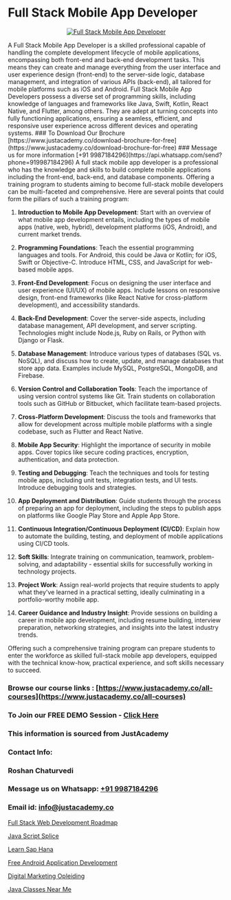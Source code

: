 # Full Stack Mobile App Developer

<p align="center">
  <a href="https://justacademy.co/program-detail/full-stack-web-development">
    <img src="https://justacademy.co/storage2/program_images/1704700371.webp" alt="Full Stack Mobile App Developer">
  </a>
</p>
A Full Stack Mobile App Developer is a skilled professional capable of handling the complete development lifecycle of mobile applications, encompassing both front-end and back-end development tasks. This means they can create and manage everything from the user interface and user experience design (front-end) to the server-side logic, database management, and integration of various APIs (back-end), all tailored for mobile platforms such as iOS and Android. Full Stack Mobile App Developers possess a diverse set of programming skills, including knowledge of languages and frameworks like Java, Swift, Kotlin, React Native, and Flutter, among others. They are adept at turning concepts into fully functioning applications, ensuring a seamless, efficient, and responsive user experience across different devices and operating systems.
### To Download Our Brochure [https://www.justacademy.co/download-brochure-for-free](https://www.justacademy.co/download-brochure-for-free)
### Message us for more information [+91 9987184296](https://api.whatsapp.com/send?phone=919987184296)
A full stack mobile app developer is a professional who has the knowledge and skills to build complete mobile applications including the front-end, back-end, and database components. Offering a training program to students aiming to become full-stack mobile developers can be multi-faceted and comprehensive. Here are several points that could form the pillars of such a training program:

1) **Introduction to Mobile App Development**: Start with an overview of what mobile app development entails, including the types of mobile apps (native, web, hybrid), development platforms (iOS, Android), and current market trends.

2) **Programming Foundations**: Teach the essential programming languages and tools. For Android, this could be Java or Kotlin; for iOS, Swift or Objective-C. Introduce HTML, CSS, and JavaScript for web-based mobile apps.

3) **Front-End Development**: Focus on designing the user interface and user experience (UI/UX) of mobile apps. Include lessons on responsive design, front-end frameworks (like React Native for cross-platform development), and accessibility standards.

4) **Back-End Development**: Cover the server-side aspects, including database management, API development, and server scripting. Technologies might include Node.js, Ruby on Rails, or Python with Django or Flask.

5) **Database Management**: Introduce various types of databases (SQL vs. NoSQL), and discuss how to create, update, and manage databases that store app data. Examples include MySQL, PostgreSQL, MongoDB, and Firebase.

6) **Version Control and Collaboration Tools**: Teach the importance of using version control systems like Git. Train students on collaboration tools such as GitHub or Bitbucket, which facilitate team-based projects.

7) **Cross-Platform Development**: Discuss the tools and frameworks that allow for development across multiple mobile platforms with a single codebase, such as Flutter and React Native.

8) **Mobile App Security**: Highlight the importance of security in mobile apps. Cover topics like secure coding practices, encryption, authentication, and data protection.

9) **Testing and Debugging**: Teach the techniques and tools for testing mobile apps, including unit tests, integration tests, and UI tests. Introduce debugging tools and strategies.

10) **App Deployment and Distribution**: Guide students through the process of preparing an app for deployment, including the steps to publish apps on platforms like Google Play Store and Apple App Store.

11) **Continuous Integration/Continuous Deployment (CI/CD)**: Explain how to automate the building, testing, and deployment of mobile applications using CI/CD tools.

12) **Soft Skills**: Integrate training on communication, teamwork, problem-solving, and adaptability - essential skills for successfully working in technology projects.

13) **Project Work**: Assign real-world projects that require students to apply what they've learned in a practical setting, ideally culminating in a portfolio-worthy mobile app.

14) **Career Guidance and Industry Insight**: Provide sessions on building a career in mobile app development, including resume building, interview preparation, networking strategies, and insights into the latest industry trends.

Offering such a comprehensive training program can prepare students to enter the workforce as skilled full-stack mobile app developers, equipped with the technical know-how, practical experience, and soft skills necessary to succeed.

### Browse our course links : [https://www.justacademy.co/all-courses](https://www.justacademy.co/all-courses) 
### To Join our FREE DEMO Session - [Click Here](https://www.justacademy.co/register-for-course-demo)


### This information is sourced from JustAcademy
### Contact Info:
### Roshan Chaturvedi
### Message us on Whatsapp: [+91 9987184296](https://api.whatsapp.com/send?phone=919987184296)
### Email id: [info@justacademy.co](mailto:info@justacademy.co)
                
[Full Stack Web Development Roadmap](https://www.linkedin.com/pulse/full-stack-web-development-roadmap-justacademy-manchester-xrtkf?trackingId=Qa4Qgi3qoB0Ak4IZYSH1cg%3D%3D&lipi=urn%3Ali%3Apage%3Ad_flagship3_company_admin%3BjwbjXdoOSmefqxJib%2FbqYQ%3D%3D)

[Java Script Splice](https://www.linkedin.com/pulse/java-script-splice-justacademy-cupertino-8zyoc?trackingId=YFC9i1mw9sTRI83NbKmE%2Fw%3D%3D&lipi=urn%3Ali%3Apage%3Ad_flagship3_company_admin%3BnS5tGyG4QnikczaDjz%2F1LQ%3D%3D)

[Learn Sap Hana](https://medium.com/@kamblerajas684/learn-sap-hana-505d029fcfd1)

[Free Android Application Development](https://medium.com/@kumarishimmi99/free-android-application-development-bdbbe439a2ea)

[Digital Marketing Opleiding](https://justacademyin.github.io/justacademy/digital-marketing-opleiding)

[Java Classes Near Me](https://justacademyin.github.io/justacademy/java-classes-near-me)

